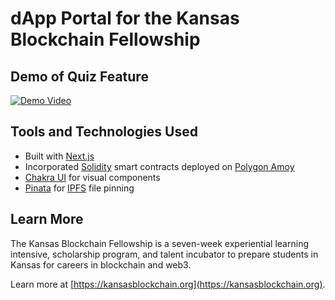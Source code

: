 # dApp Portal for the Kansas Blockchain Fellowship

## Demo of Quiz Feature
[![Demo Video](https://img.youtube.com/vi/fzxRm3eIHL4/0.jpg)](https://youtu.be/fzxRm3eIHL4)

## Tools and Technologies Used

- Built with [Next.js](https://nextjs.org)
- Incorporated [Solidity](https://soliditylang.org/) smart contracts deployed on [Polygon Amoy](https://polygon.technology/)
- [Chakra UI](https://v2.chakra-ui.com/) for visual components
- [Pinata](https://pinata.cloud) for [IPFS](https://ipfs.tech/) file pinning

## Learn More
The Kansas Blockchain Fellowship is a seven-week experiential learning intensive, scholarship program, and talent incubator to prepare students in Kansas for careers in blockchain and web3.

Learn more at [https://kansasblockchain.org](https://kansasblockchain.org).